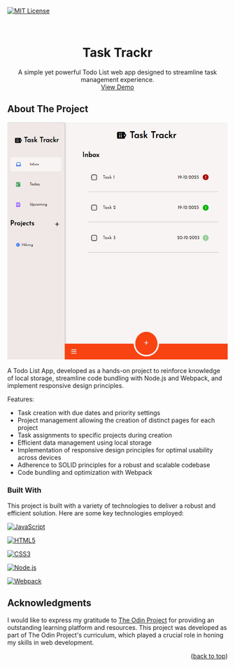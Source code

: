 <a name="readme-top"></a>

[![MIT License][license-shield]][license-url]

<!-- PROJECT LOGO -->
<br />
<div align="center">
  <h1 align="center">Task Trackr</h1>

  <p align="center">
    A simple yet powerful Todo List web app designed to streamline task management experience.
    <br />
    <a href="https://headlessnode.github.io/task-trackr/">View Demo</a>
  </p>
</div>

<!-- ABOUT THE PROJECT -->
## About The Project

[![Product Name Screen Shot][product-screenshot]]()

A Todo List App, developed as a hands-on project to reinforce knowledge of local storage, streamline code bundling with Node.js and Webpack, and implement responsive design principles.

Features:
* Task creation with due dates and priority settings
* Project management allowing the creation of distinct pages for each project
* Task assignments to specific projects during creation
* Efficient data management using local storage
* Implementation of responsive design principles for optimal usability across devices
* Adherence to SOLID principles for a robust and scalable codebase
* Code bundling and optimization with Webpack

### Built With

This project is built with a variety of technologies to deliver a robust and efficient solution. Here are some key technologies employed:

 [![JavaScript](https://img.shields.io/badge/JavaScript-F7DF1E?style=for-the-badge&logo=javascript&logoColor=black)](https://developer.mozilla.org/en-US/docs/Web/JavaScript)

 [![HTML5](https://img.shields.io/badge/HTML5-E34F26?style=for-the-badge&logo=html5&logoColor=white)](https://developer.mozilla.org/en-US/docs/Web/Guide/HTML/HTML5)

 [![CSS3](https://img.shields.io/badge/CSS3-1572B6?style=for-the-badge&logo=css3&logoColor=white)](https://developer.mozilla.org/en-US/docs/Web/CSS)

 [![Node.js](https://img.shields.io/badge/Node.js-43853D?style=for-the-badge&logo=node.js&logoColor=white)](https://nodejs.org/)

 [![Webpack](https://img.shields.io/badge/Webpack-8DD6F9?style=for-the-badge&logo=webpack&logoColor=black)](https://webpack.js.org/)
 
<!-- ACKNOWLEDGMENTS -->
## Acknowledgments

I would like to express my gratitude to [The Odin Project](https://www.theodinproject.com/) for providing an outstanding learning platform and resources. This project was developed as part of The Odin Project's curriculum, which played a crucial role in honing my skills in web development.

<p align="right">(<a href="#readme-top">back to top</a>)</p>



<!-- MARKDOWN LINKS & IMAGES -->
<!-- https://www.markdownguide.org/basic-syntax/#reference-style-links -->
[product-screenshot]: https://github.com/headlessNode/task-trackr/raw/b7c1803101db6f4d3001557cf7972901801a363f/src/images/page-preview.png
[license-shield]: https://img.shields.io/github/license/othneildrew/Best-README-Template.svg?style=for-the-badge
[license-url]: https://github.com/headlessNode/task-trackr/blob/main/LICENSE
[product-screenshot]: images/screenshot.png


